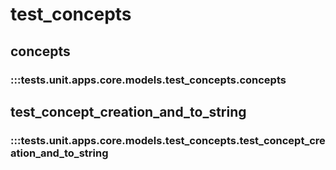 # test_concepts

## concepts

### :::tests.unit.apps.core.models.test_concepts.concepts

## test_concept_creation_and_to_string

### :::tests.unit.apps.core.models.test_concepts.test_concept_creation_and_to_string


